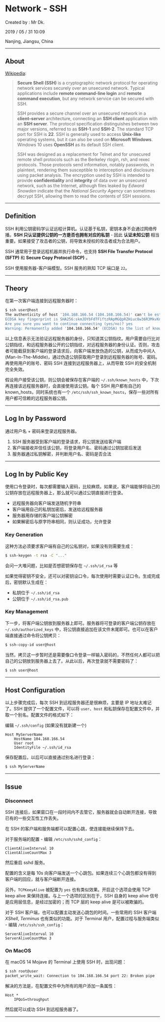# Network - SSH

Created by : Mr Dk.

2019 / 05 / 31 10:09

Nanjing, Jiangsu, China

---

## About

[Wikipedia](https://en.wikipedia.org/wiki/Secure_Shell):

>  __Secure Shell (SSH)__ is a cryptographic network protocol for operating network services securely over an unsecured network. Typical applications include __remote command-line login__ and __remote command execution__, but any network service can be secured with SSH.
>
> SSH provides a secure channel over an unsecured network in a __client–server__ architecture, connecting an __SSH client__ application with an __SSH server__. The protocol specification distinguishes between two major versions, referred to as __SSH-1__ and __SSH-2__. The standard TCP port for SSH is __22__. SSH is generally used to access __Unix-like__ operating systems, but it can also be used on __Microsoft Windows__. Windows 10 uses __OpenSSH__ as its default SSH client.
>
> SSH was designed as a replacement for Telnet and for unsecured remote shell protocols such as the Berkeley rlogin, rsh, and rexec protocols. Those protocols send information, notably passwords, in plaintext, rendering them susceptible to interception and disclosure using packet analysis. The encryption used by SSH is intended to provide __confidentiality__ and __integrity__ of data over an unsecured network, such as the Internet, although files leaked by _Edward Snowden_ indicate that the _National Security Agency_ can sometimes decrypt SSH, allowing them to read the contents of SSH sessions.

---

## Definition

SSH 利用公钥密码学认证远程计算机。认证基于私钥，密钥本身不会通过网络传播。__SSH 只认证提供公钥的一方是否也拥有对应的私钥__ - 因此 __认证未知公钥__ 相当重要。如果接受了攻击者的公钥，将导致未授权的攻击者成为合法用户。

SSH 通常用于登录远程机器并执行命令，也支持 __SSH File Transfer Protocol (SFTP)__ 和 __Secure Copy Protocol (SCP)__ 。

SSH 使用服务器-客户端模型。SSH 服务的熟知 TCP 端口是 `22`。

---

## Theory

在第一次客户端连接到远程服务器时：

```bash
$ ssh user@host
The authenticity of host '104.168.166.54 (104.168.166.54)' can't be established.
ECDSA key fingerprint is SHA256:skmJDYbFdTFiftzRApMGQpRZHiuc8w36R3MkvKninQo.
Are you sure you want to continue connecting (yes/no)? yes
Warning: Permanently added '104.168.166.54' (ECDSA) to the list of known hosts.
```

以上信息表示无法验证远程服务器的身份，只知道其公钥指纹。用户需要自行比对公钥指纹，和远程服务器公开的公钥指纹，对远程服务器的身份认证。否则，攻击者可能截获到客户端的登录请求后，向客户端发放伪造的公钥，从而成为中间人 (Man-In-The-Middle)，通过伪造公钥获取用户登录到远程服务器的账号、密码。再使用用户的账号、密码 SSH 连接到远程服务器上，从而导致 SSH 的安全机制完全失效。

假设用户接受该公钥，则公钥会被保存在客户端的 `~/.ssh/known_hosts` 中，下次再连接该远程服务器时，会直接使用该公钥。每个 SSH 用户都有自己的 known_hosts，同时系统也有一个 `/etc/ssh/ssh_known_hosts`，保存一些对所有用户都可信赖的远程服务器公钥。

---

## Log In by Password

通过用户名 + 密码来登录远程服务器。

1. SSH 服务器受到客户端的登录请求，将公钥发送给客户端
2. 客户端接收并信任该公钥，将登录用户名、密码通过公钥加密后发送
3. 服务器通过私钥解密，并判断用户名、密码是否合法

---

## Log In by Public Key

使用口令登录时，每次都需要输入密码，比较麻烦。如果说，客户端能够将自己的公钥存放在远程服务器上，那么就可以通过公钥直接进行登录。

* 远程服务器向客户端发送随机字符串
* 客户端用自己的私钥加密后，发送给远程服务器
* 服务器用存储的客户端公钥解密
* 如果解密后与原字符串相同，则认证成功，允许登录

### Key Generation

这种方法必须要求客户端有自己的公私钥对，如果没有则需要生成：

```bash
$ ssh-keygen -t rsa -C "..."
```

会问一大堆问题，比如是否想密钥保存在 `~/.ssh/id_rsa` 等

如果觉得密钥不安全，还可以对密钥设口令，每次使用时需要认证口令。生成完成后，密钥默认生成在：

* 私钥位于 `~/.ssh/id_rsa`
* 公钥位于 `~/.ssh/id_rsa.pub`

### Key Management

下一步，将客户端公钥放到服务器上即可。服务器将可登录的客户端公钥存放在 `~/.ssh/authorized_keys` 中，将公钥直接追加在该文件末尾即可。也可以在客户端直接通过命令将公钥拷贝：

```bash
$ ssh-copy-id user@host
```

当然，拷贝这一步暂时还是需要像口令登录一样输入密码的，不然任何人都可以把自己的公钥放到服务器上去了。从此以后，再次登录就不需要密码了：

```bash
$ ssh user@host
```

---

## Host Configuration

以上步骤完成后，每次 SSH 到远程服务器还是很麻烦，主要是 IP 地址太难记了。SSH 提供了一个配置文件，可以将 `user`、`host` 和私钥保存在配置文件中，并取一个别名。配置文件的格式如下：

编辑 `~/.ssh/config` (如果没有就新建一个)

```
Host MyServerName
    HostName 104.168.166.54
    User root
    IdentityFile ~/.ssh/id_rsa
```

保存配置后，以后可以直接通过别名进行登录：

```bash
$ ssh MyServerName
```

---

## Issue

### Disconnect

SSH 连接后，如果窗口在一段时间内不去管它，服务器就会自动断开连接，导致已有的一些交互性工作丢失。

在 SSH 的客户端和服务端都可以配置心跳，使连接能继续保持下去。

对于服务端的配置 - 编辑 `/etc/ssh/sshd_config`：

```
ClientAliveInterval 10
ClientAliveCountMax 3
```

然后重启 sshd 服务。

配置的含义是每 10s 向客户端发送一个心跳包。如果连续三个心跳包都没有得到客户端的回应，就与客户端断开连接。

另外，`TCPKeeyAlive` 被配置为 `yes` 也有类似效果。开启这个选项会使用 TCP keep alive 来保持连接。与上一个选项的区别在于，SSH 自身的 keep alive 信号是应用层信息，是经过加密的；而 TCP 层的 keep alive 是可以被欺骗的。

对于 SSH 客户端，也可以配置主动发送心跳包的时间。一些常用的 SSH 客户端 _XShell_, _Terminus_ 也有类似的功能。对于 Terminal 用户，配置过程与服务端类似 - 编辑 `/etc/ssh/ssh_config`：

```
ServerAliveInterval 10
ServerAliveCountMax 3
```

### On MacOS

在 macOS 14 Mojave 的 Terminal 上使用 SSH 时，出现问题：

```bash
$ ssh root@user
packet_write_wait: Connection to 104.168.166.54 port 22: Broken pipe
```

解决的方法是，在配置文件中为所有的用户添加一条属性：

```
Host *
    IPQoS=throughput
```

然后就可以成功 SSH 到远程服务器了。

---


